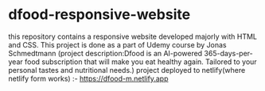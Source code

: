 # dfood-responsive-website
this repository contains a responsive website developed majorly with HTML and CSS.
This project is done as a part of Udemy course by Jonas Schmedtmann
(project description:Dfood is an AI-powered 365-days-per-year food subscription that will make you eat healthy again. 
Tailored to your personal tastes and nutritional needs.)
project deployed to netlify(where netlify form works) :- https://dfood-m.netlify.app
